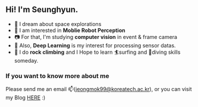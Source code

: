 ## Hi! I'm Seunghyun.
- 🌠 I dream about space explorations
- 🤖 I am interested in **Moblie Robot Perception**
- 📷 For that, I'm studying **computer vision** in event & frame camera
- 🧠 Also, **Deep Learning** is my interest for processing sensor datas.
- 🧗 I do **rock climbing** and I Hope to learn 🏄surfing and 🤿diving skills someday.

### If you want to know more about me
Please send me an email 📫(jeongmok99@koreatech.ac.kr), or you can visit my Blog [HERE](https://exciting2wednesday.tistory.com/) :)
